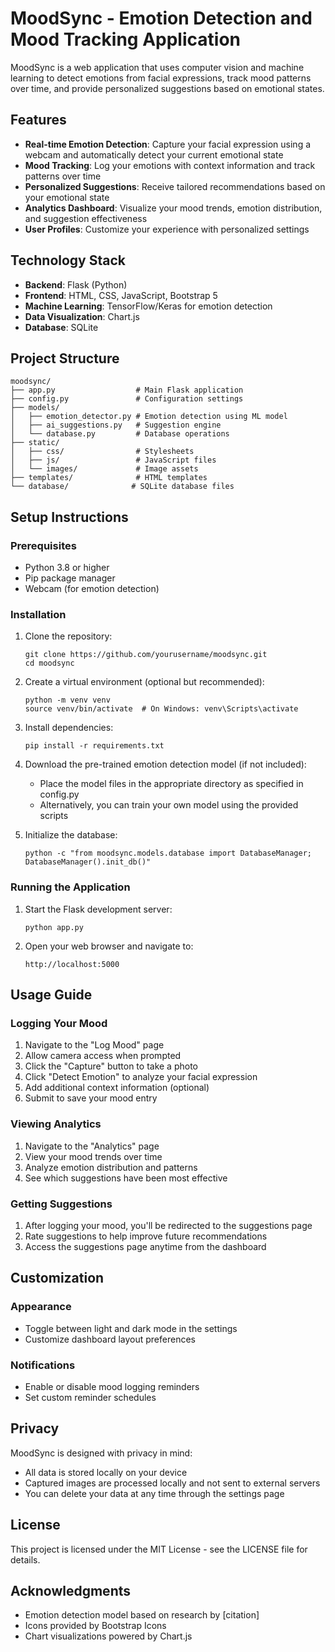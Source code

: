 # MoodSync - Emotion Detection and Mood Tracking Application

MoodSync is a web application that uses computer vision and machine learning to detect emotions from facial expressions, track mood patterns over time, and provide personalized suggestions based on emotional states.

## Features

- **Real-time Emotion Detection**: Capture your facial expression using a webcam and automatically detect your current emotional state
- **Mood Tracking**: Log your emotions with context information and track patterns over time
- **Personalized Suggestions**: Receive tailored recommendations based on your emotional state
- **Analytics Dashboard**: Visualize your mood trends, emotion distribution, and suggestion effectiveness
- **User Profiles**: Customize your experience with personalized settings

## Technology Stack

- **Backend**: Flask (Python)
- **Frontend**: HTML, CSS, JavaScript, Bootstrap 5
- **Machine Learning**: TensorFlow/Keras for emotion detection
- **Data Visualization**: Chart.js
- **Database**: SQLite

## Project Structure

```
moodsync/
├── app.py                  # Main Flask application
├── config.py               # Configuration settings
├── models/
│   ├── emotion_detector.py # Emotion detection using ML model
│   ├── ai_suggestions.py   # Suggestion engine
│   └── database.py         # Database operations
├── static/
│   ├── css/                # Stylesheets
│   ├── js/                 # JavaScript files
│   └── images/             # Image assets
├── templates/              # HTML templates
└── database/              # SQLite database files
```

## Setup Instructions

### Prerequisites

- Python 3.8 or higher
- Pip package manager
- Webcam (for emotion detection)

### Installation

1. Clone the repository:
   ```
   git clone https://github.com/yourusername/moodsync.git
   cd moodsync
   ```

2. Create a virtual environment (optional but recommended):
   ```
   python -m venv venv
   source venv/bin/activate  # On Windows: venv\Scripts\activate
   ```

3. Install dependencies:
   ```
   pip install -r requirements.txt
   ```

4. Download the pre-trained emotion detection model (if not included):
   - Place the model files in the appropriate directory as specified in config.py
   - Alternatively, you can train your own model using the provided scripts

5. Initialize the database:
   ```
   python -c "from moodsync.models.database import DatabaseManager; DatabaseManager().init_db()"
   ```

### Running the Application

1. Start the Flask development server:
   ```
   python app.py
   ```

2. Open your web browser and navigate to:
   ```
   http://localhost:5000
   ```

## Usage Guide

### Logging Your Mood

1. Navigate to the "Log Mood" page
2. Allow camera access when prompted
3. Click the "Capture" button to take a photo
4. Click "Detect Emotion" to analyze your facial expression
5. Add additional context information (optional)
6. Submit to save your mood entry

### Viewing Analytics

1. Navigate to the "Analytics" page
2. View your mood trends over time
3. Analyze emotion distribution and patterns
4. See which suggestions have been most effective

### Getting Suggestions

1. After logging your mood, you'll be redirected to the suggestions page
2. Rate suggestions to help improve future recommendations
3. Access the suggestions page anytime from the dashboard

## Customization

### Appearance

- Toggle between light and dark mode in the settings
- Customize dashboard layout preferences

### Notifications

- Enable or disable mood logging reminders
- Set custom reminder schedules

## Privacy

MoodSync is designed with privacy in mind:

- All data is stored locally on your device
- Captured images are processed locally and not sent to external servers
- You can delete your data at any time through the settings page

## License

This project is licensed under the MIT License - see the LICENSE file for details.

## Acknowledgments

- Emotion detection model based on research by [citation]
- Icons provided by Bootstrap Icons
- Chart visualizations powered by Chart.js